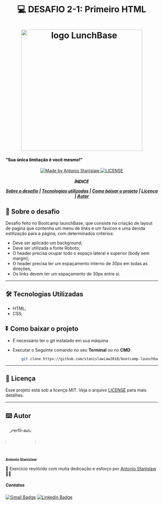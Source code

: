 <h1 align="center">

:computer: **DESAFIO 2-1**: Primeiro HTML

</h1>

<h1 align="center">
<img alt="logo LunchBase" src="https://storage.googleapis.com/golden-wind/bootcamp-launchbase/logo.png" width="400px">
</h1>
<h4 aling="center" style="color:black">   
“Sua única limitação é você mesmo!”
</h4>

<p align="center">
    <a href="https://www.linkedin.com/in/antonio-stanislaw-dos-santos-47a077106/">
        <img alt="Made by Antonio Stanislaw" src="https://img.shields.io/badge/made%20by-Antonio Stanislaw-%23fc8406">
    </a>
    <a href="LICENSE">
        <img alt="LICENSE" src="https://img.shields.io/badge/license-MIT-%23fc8406">
    </a>
</p>

<h5 align="center">
    
<p style="color:black">ÍNDICE</p>

[Sobre o desafio](#-Sobre-o-desafio) | [Tecnologias utilizadas](#-Tecnologias-Utilizadas) | [Como baixar o projeto](#-Como-baixar-o-projeto) | [Licença](#-Licença) | [Autor](#-Autor)

</h5>

## 🚀 Sobre o desafio

Desafio feito no Bootcamp launchBase, que consiste na criação de layout de pagina que contenha um menu de links e um favicon e uma devida estilização para a página, com determinados critérios:

- Deve ser aplicado um background;
- Deve ser utilizada a fonte Roboto;
- O header precisa ocupar todo o espaço lateral e superior (body sem margin);
- O header precisa ter um espaçamento interno de 30px em todas as direções;
- Os links devem ter um espaçamento de 30px entre si.

---

## 🛠️ Tecnologias Utilizadas

- HTML;
- CSS;

## ⏬ Como baixar o projeto
- É necessário ter o git instalado em sua máquina
- Executar o Seguinte comando no seu **Terminal** ou no **CMD**:

    ```bash
        git clone https://github.com/stanislawiaw2018/bootcamp-launchbase-desafio2-1.git

    ```
---

## 📝 Licença

Esse projeto está sob a licença MIT. Veja o arquivo [LICENSE](LICENSE) para mais detalhes.

---

## ⌨️ Autor

<img style="border-radius: 50%" src="https://avatars1.githubusercontent.com/u/54186220?s=460&u=6095908872ed5e96a473f85605949ad1b2efa98f&v=4" width="100px;" alt="Perfil-autor"/><br>
<sub><b>Antonio Stanislaw</b></sub>

:rocket: Exercício resolvido com muita dedicação e esforço por [Antonio Stanislaw](https://www.linkedin.com/in/antonio-stanislaw-dos-santos-47a077106/) :man_technologist:

##### Contatos
[![Gmail Badge](https://img.shields.io/badge/stanislaw.iaw2018@gmail.com-c14438?style=flat-square&logo=Gmail&logoColor=white&link=mailto:stanislaw.iaw2018@gmail.com)](mailto:tgmarinho@gmail.com)&nbsp;[![Linkedin Badge](https://img.shields.io/badge/-LinkedIn-blue?style=flat-square&logo=Linkedin&logoColor=white&link=https://www.linkedin.com/in/antonio-stanislaw-dos-santos-47a077106/)](https://www.linkedin.com/in/antonio-stanislaw-dos-santos-47a077106/)
